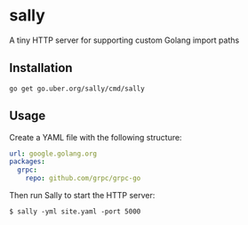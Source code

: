 # sally

A tiny HTTP server for supporting custom Golang import paths

## Installation

`go get go.uber.org/sally/cmd/sally`

## Usage

Create a YAML file with the following structure:

```yaml
url: google.golang.org
packages:
  grpc:
    repo: github.com/grpc/grpc-go
```

Then run Sally to start the HTTP server:

```
$ sally -yml site.yaml -port 5000
```
